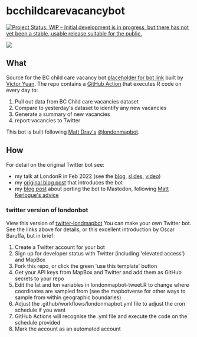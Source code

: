 # bcchildcarevacancybot

[![Project Status: WIP – Initial development is in progress, but there has not yet been a stable, usable release suitable for the public.](https://www.repostatus.org/badges/latest/wip.svg)](https://www.repostatus.org/#wip)

[![](https://img.shields.io/badge/@londonmapbot-white?style=flat&labelColor=blue&logo=Twitter&logoColor=white)](https://twitter.com/londonmapbot)

## What

Source for the BC child care vacancy bot [placeholder for bot link]() built by [Victor Yuan](https://victoryuan.com). The repo contains a [GitHub Action](https://github.com/features/actions) that executes R code on every day to:

1. Pull out data from BC Child care vacancies dataset
2. Compare to yesterday's dataset to identify any new vacancies
3. Generate a summary of new vacancies
4. report vacancies to Twitter

This bot is built following [Matt Dray's](https://www.matt-dray.com) [@londonmapbot](https://www.twitter.com/londonmapbot).

## How

For detail on the original Twitter bot see:

* my talk at LondonR in Feb 2022 (see the [blog](https://www.rostrum.blog/posts/2022-02-12-mapbot-londonr/), [slides](https://matt-dray.github.io/mapbot-londonr/#1), [video](https://player.vimeo.com/video/683004567)) 
* my [original blog post](https://www.rostrum.blog/2020/09/21/londonmapbot/) that introduces the bot
* my [blog post](https://www.rostrum.blog/posts/2023-02-09-londmapbotstodon/) about porting the bot to Mastodon, following [Matt Kerlogue's advice](https://lapsedgeographer.london/2022-11/mastodon-switch/)

### twitter version of londonbot

View this version of [twitter-londmapbot](https://github.com/matt-dray/londonmapbot/tree/65aa64722c475fc9bda274c49674cd66ff695b4b)
You can make your own Twitter bot. See the links above for details, or this excellent introduction by Oscar Baruffa, but in brief:

1. Create a Twitter account for your bot
2. Sign up for developer status with Twitter (including 'elevated access') and MapBox
3. Fork this repo, or click the green 'use this template' button
4. Get your API keys from MapBox and Twitter and add them as GitHub secrets to your repo
5. Edit the lat and lon variables in londonmapbot-tweet.R to change where coordinates are sampled from (see the mapbotverse for other ways to sample from within geographic boundaries)
6. Adjust the .github/workflows/londonmapbot.yml file to adjust the cron schedule if you want
7. GitHub Actions will recognise the .yml file and execute the code on the schedule provided
8. Mark the account as an automated account